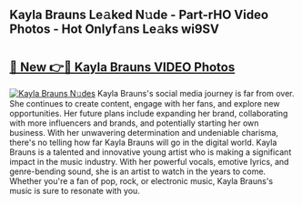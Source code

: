 ## Kayla Brauns Le𝚊ked N𝚞de - Part-rHO Video Photos - Hot Onlyf𝚊ns Le𝚊ks wi9SV

# <h2><a href="http://ac11207.deff.icu/?id=Kayla+Brauns">🔗 New 👉🔴 Kayla Brauns VIDEO Photos</a></h2>

[![Kayla Brauns N𝚞des](https://i.imgur.com/rIISA9y.gif)](http://ac11207.deff.icu/?id=Kayla+Brauns)
Kayla Brauns's social media journey is far from over. She continues to create content, engage with her fans, and explore new opportunities. Her future plans include expanding her brand, collaborating with more influencers and brands, and potentially starting her own business. With her unwavering determination and undeniable charisma, there's no telling how far Kayla Brauns will go in the digital world. Kayla Brauns is a talented and innovative young artist who is making a significant impact in the music industry. With her powerful vocals, emotive lyrics, and genre-bending sound, she is an artist to watch in the years to come. Whether you're a fan of pop, rock, or electronic music, Kayla Brauns's music is sure to resonate with you.
